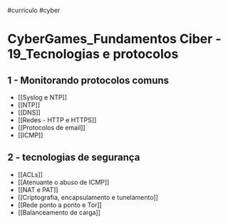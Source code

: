 #curriculo #cyber 

# CyberGames_Fundamentos Ciber - 19_Tecnologias e protocolos

## 1 - Monitorando protocolos comuns

- [[Syslog e NTP]]
- [[NTP]]
- [[DNS]]
- [[Redes - HTTP e HTTPS]]
- [[Protocolos de email]]
- [[ICMP]]

## 2 - tecnologias de segurança

- [[ACLs]]
- [[Atenuante o abuso de ICMP]]
- [[NAT e PAT]]
- [[Criptografia, encapsulamento e tunelamento]]
- [[Rede ponto a ponto e Tor]]
- [[Balanceamento de carga]]
